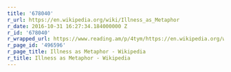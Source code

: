 ```yaml
---
title: '678040'
r_url: https://en.wikipedia.org/wiki/Illness_as_Metaphor
r_date: 2016-10-31 16:27:34.184000000 Z
r_id: '678040'
r_wrapped_url: https://www.reading.am/p/4tym/https://en.wikipedia.org/wiki/Illness_as_Metaphor
r_page_id: '496596'
r_page_title: Illness as Metaphor - Wikipedia
r_title: Illness as Metaphor - Wikipedia
---
```


